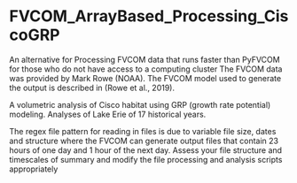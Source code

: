 # FVCOM_ArrayBased_Processing_CiscoGRP
An alternative for Processing FVCOM data that runs faster than PyFVCOM for those who do not have access to a computing cluster
The FVCOM data was provided by Mark Rowe (NOAA). The FVCOM model used to generate the output is described in (Rowe et al., 2019).

A volumetric analysis of Cisco habitat using GRP (growth rate potential) modeling. Analyses of Lake Erie of 17 historical years. 

The regex file pattern for reading in files is due to variable file size, dates and structure where the FVCOM can generate output files that contain 23 hours of one day and 1 hour of the next day. 
  Assess your file structure and timescales of summary and modify the file processing and analysis scripts appropriately
